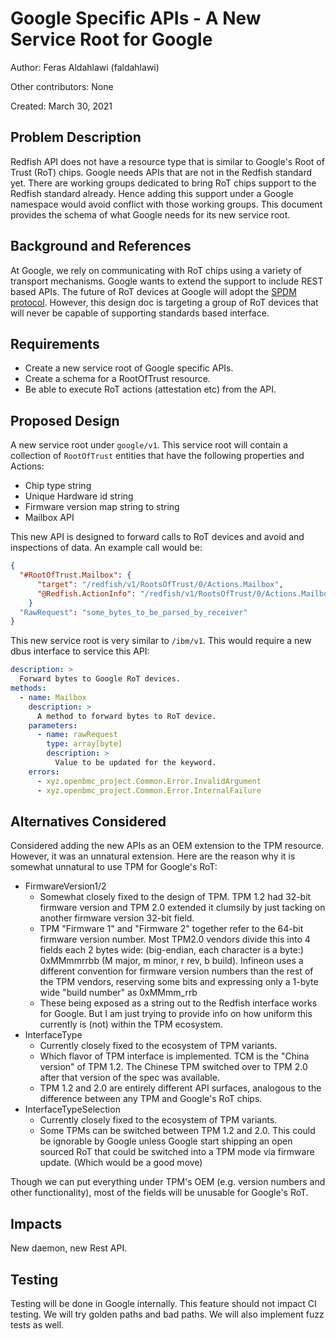 # Google Specific APIs - A New Service Root for Google

Author: Feras Aldahlawi (faldahlawi)

Other contributors: None

Created: March 30, 2021

## Problem Description

Redfish API does not have a resource type that is similar to Google's Root of
Trust (RoT) chips. Google needs APIs that are not in the Redfish standard yet.
There are working groups dedicated to bring RoT chips support to the Redfish
standard already. Hence adding this support under a Google namespace would avoid
conflict with those working groups. This document provides the schema of what
Google needs for its new service root.

## Background and References

At Google, we rely on communicating with RoT chips using a variety of transport
mechanisms. Google wants to extend the support to include REST based APIs. The
future of RoT devices at Google will adopt the
[SPDM protocol](https://www.dmtf.org/sites/default/files/PMCI_Security-Architecture_12-11-2019.pdf).
However, this design doc is targeting a group of RoT devices that will never be
capable of supporting standards based interface.

## Requirements

- Create a new service root of Google specific APIs.
- Create a schema for a RootOfTrust resource.
- Be able to execute RoT actions (attestation etc) from the API.

## Proposed Design

A new service root under `google/v1`. This service root will contain a
collection of `RootOfTrust` entities that have the following properties and
Actions:

- Chip type string
- Unique Hardware id string
- Firmware version map string to string
- Mailbox API

This new API is designed to forward calls to RoT devices and avoid and
inspections of data. An example call would be:

```json
{
  "#RootOfTrust.Mailbox": {
      "target": "/redfish/v1/RootsOfTrust/0/Actions.Mailbox",
      "@Redfish.ActionInfo": "/redfish/v1/RootsOfTrust/0/Actions.Mailbox"
    }
  "RawRequest": "some_bytes_to_be_parsed_by_receiver"
}
```

This new service root is very similar to `/ibm/v1`. This would require a new
dbus interface to service this API:

```yaml
description: >
  Forward bytes to Google RoT devices.
methods:
  - name: Mailbox
    description: >
      A method to forward bytes to RoT device.
    parameters:
      - name: rawRequest
        type: array[byte]
        description: >
          Value to be updated for the keyword.
    errors:
      - xyz.openbmc_project.Common.Error.InvalidArgument
      - xyz.openbmc_project.Common.Error.InternalFailure
```

## Alternatives Considered

Considered adding the new APIs as an OEM extension to the TPM resource. However,
it was an unnatural extension. Here are the reason why it is somewhat unnatural
to use TPM for Google's RoT:

- FirmwareVersion1/2
  - Somewhat closely fixed to the design of TPM. TPM 1.2 had 32-bit firmware
    version and TPM 2.0 extended it clumsily by just tacking on another firmware
    version 32-bit field.
  - TPM "Firmware 1" and "Firmware 2" together refer to the 64-bit firmware
    version number. Most TPM2.0 vendors divide this into 4 fields each 2 bytes
    wide: (big-endian, each character is a byte:) 0xMMmmrrbb (M major, m minor,
    r rev, b build). Infineon uses a different convention for firmware version
    numbers than the rest of the TPM vendors, reserving some bits and expressing
    only a 1-byte wide "build number" as 0xMMmm_rrb
  - These being exposed as a string out to the Redfish interface works for
    Google. But I am just trying to provide info on how uniform this currently
    is (not) within the TPM ecosystem.
- InterfaceType
  - Currently closely fixed to the ecosystem of TPM variants.
  - Which flavor of TPM interface is implemented. TCM is the "China version" of
    TPM 1.2. The Chinese TPM switched over to TPM 2.0 after that version of the
    spec was available.
  - TPM 1.2 and 2.0 are entirely different API surfaces, analogous to the
    difference between any TPM and Google's RoT chips.
- InterfaceTypeSelection
  - Currently closely fixed to the ecosystem of TPM variants.
  - Some TPMs can be switched between TPM 1.2 and 2.0. This could be ignorable
    by Google unless Google start shipping an open sourced RoT that could be
    switched into a TPM mode via firmware update. (Which would be a good move)

Though we can put everything under TPM's OEM (e.g. version numbers and other
functionality), most of the fields will be unusable for Google's RoT.

## Impacts

New daemon, new Rest API.

## Testing

Testing will be done in Google internally. This feature should not impact CI
testing. We will try golden paths and bad paths. We will also implement fuzz
tests as well.
